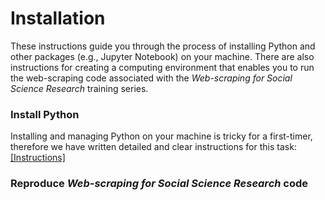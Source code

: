 # Installation

These instructions guide you through the process of installing Python and other packages (e.g., Jupyter Notebook) on your machine. There are also instructions for creating a computing environment that enables you to run the web-scraping code associated with the *Web-scraping for Social Science Research* training series.

### Install Python

Installing and managing Python on your machine is tricky for a first-timer, therefore we have written detailed and clear instructions for this task: <a href="https://github.com/UKDataServiceOpen/new-forms-of-data/blob/master/installation.md" target=_blank>[Instructions]</a>

### Reproduce *Web-scraping for Social Science Research* code

